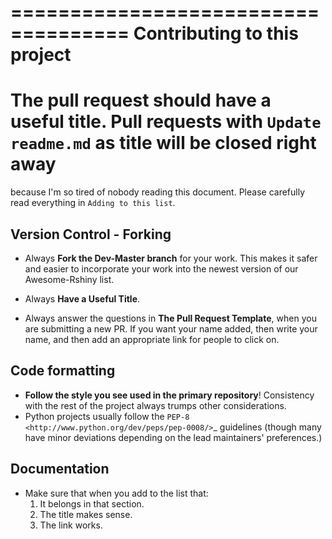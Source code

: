 ====================================
Contributing to this project
====================================

# The pull request should have a useful title. Pull requests with `Update readme.md` as title will be closed right away
because I'm so tired of nobody reading this document. Please carefully read everything in `Adding to this list`.

Version Control - Forking
-------------------------

* Always **Fork the Dev-Master branch** for your work. This makes
  it safer and easier to incorporate your work into the newest
  version of our Awesome-Rshiny list.

* Always **Have a Useful Title**.

* Always answer the questions in **The Pull Request Template**, when
you are submitting a new PR.  If you want your name added, then
write your name, and then add an appropriate link for people to click on.

Code formatting
---------------

* **Follow the style you see used in the primary repository**! Consistency with
  the rest of the project always trumps other considerations.
* Python projects usually follow the `PEP-8
  <http://www.python.org/dev/peps/pep-0008/>`_ guidelines (though many have
  minor deviations depending on the lead maintainers' preferences.)

Documentation
-------------

* Make sure that when you add to the list that:
    1. It belongs in that section.
    2. The title makes sense.
    3. The link works.
